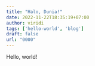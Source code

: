```yaml
---
title: "Halo, Dunia!"
date: 2022-11-22T18:35:19+07:00
author: viridi
tags: ['hello-world', 'blog']
draft: false
url: "0000"
---
```


Hello, world!
